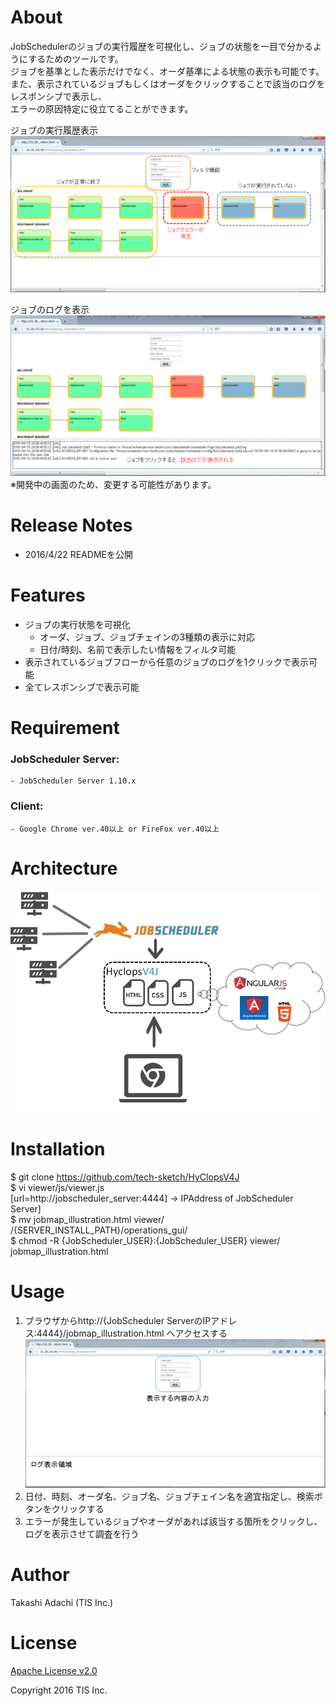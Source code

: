 # About
JobSchedulerのジョブの実行履歴を可視化し、ジョブの状態を一目で分かるようにするためのツールです。  
ジョブを基準とした表示だけでなく、オーダ基準による状態の表示も可能です。  
また、表示されているジョブもしくはオーダをクリックすることで該当のログをレスポンシブで表示し、  
エラーの原因特定に役立てることができます。  

ジョブの実行履歴表示
![images](/images/abstract1.png)
  
ジョブのログを表示
![images](/images/abstract2.png)
※開発中の画面のため、変更する可能性があります。

# Release Notes
* 2016/4/22 READMEを公開

# Features
* ジョブの実行状態を可視化  
    * オーダ、ジョブ、ジョブチェインの3種類の表示に対応  
    * 日付/時刻、名前で表示したい情報をフィルタ可能  
* 表示されているジョブフローから任意のジョブのログを1クリックで表示可能  
* 全てレスポンシブで表示可能  

# Requirement
### JobScheduler Server:  
    - JobScheduler Server 1.10.x  
### Client:  
    - Google Chrome ver.40以上 or FireFox ver.40以上  

# Architecture
![Architecture](/images/architecture.png)

# Installation
   $ git clone https://github.com/tech-sketch/HyClopsV4J  
   $ vi viewer/js/viewer.js  
     [url=http://jobscheduler_server:4444] → IPAddress of JobScheduler Server]   
   $ mv jobmap_illustration.html viewer/ /{SERVER_INSTALL_PATH}/operations_gui/  
   $ chmod -R {JobScheduler_USER}:{JobScheduler_USER} viewer/ jobmap_illustration.html  

# Usage
1. ブラウザからhttp://{JobScheduler ServerのIPアドレス:4444}/jobmap_illustration.html へアクセスする  
![アクセスした際の画面](/images/usage1.png)    
2. 日付、時刻、オーダ名、ジョブ名、ジョブチェイン名を適宜指定し、検索ボタンをクリックする
3. エラーが発生しているジョブやオーダがあれば該当する箇所をクリックし、ログを表示させて調査を行う


# Author
Takashi Adachi (TIS Inc.)

# License
[Apache License v2.0](http://www.apache.org/licenses/LICENSE-2.0)

Copyright 2016 TIS Inc.
